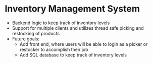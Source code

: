 # Inventory Management System
- Backend logic to keep track of inventory levels
- Support for multiple clients and utilizes thread safe picking and restocking of products
- Future goals:
  - Add front end, where users will be able to login as a picker or restocker to accomplish their job
  - Add SQL database to keep track of inventory levels
